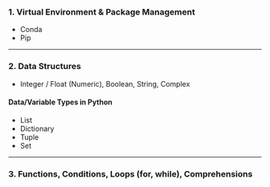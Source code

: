 

### 1. Virtual Environment & Package Management
- Conda
- Pip


_____________________________
### 2. Data Structures
- Integer / Float (Numeric), Boolean, String, Complex

#### Data/Variable Types in Python
- List
- Dictionary
- Tuple
- Set


_____________________________
### 3. Functions, Conditions, Loops (for, while), Comprehensions
